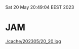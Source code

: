 Sat 20 May 20:49:04 EEST 2023
# JAM
<a href='./cache/202305/20_20.log'>./cache/202305/20_20.log</a>
